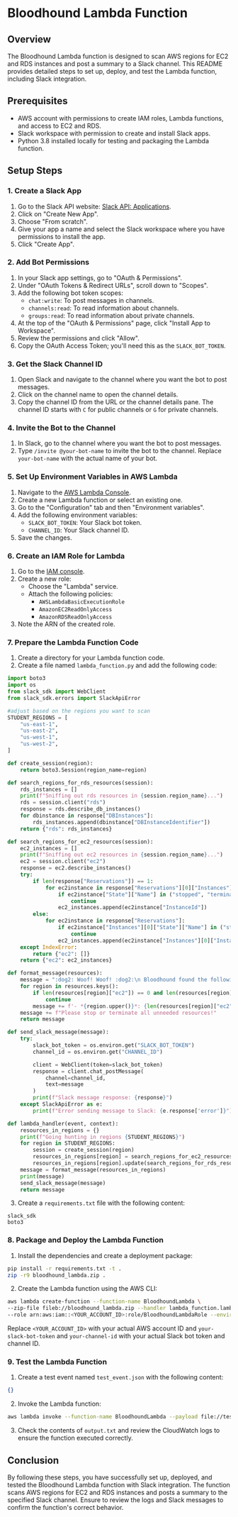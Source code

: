 # Bloodhound Lambda Function

## Overview

The Bloodhound Lambda function is designed to scan AWS regions for EC2 and RDS instances and post a summary to a Slack channel. This README provides detailed steps to set up, deploy, and test the Lambda function, including Slack integration.

## Prerequisites

- AWS account with permissions to create IAM roles, Lambda functions, and access to EC2 and RDS.
- Slack workspace with permission to create and install Slack apps.
- Python 3.8 installed locally for testing and packaging the Lambda function.

## Setup Steps

### 1. Create a Slack App

1. Go to the Slack API website: [Slack API: Applications](https://api.slack.com/apps).
2. Click on "Create New App".
3. Choose "From scratch".
4. Give your app a name and select the Slack workspace where you have permissions to install the app.
5. Click "Create App".

### 2. Add Bot Permissions

1. In your Slack app settings, go to "OAuth & Permissions".
2. Under "OAuth Tokens & Redirect URLs", scroll down to "Scopes".
3. Add the following bot token scopes:
   - `chat:write`: To post messages in channels.
   - `channels:read`: To read information about channels.
   - `groups:read`: To read information about private channels.
4. At the top of the "OAuth & Permissions" page, click "Install App to Workspace".
5. Review the permissions and click "Allow".
6. Copy the OAuth Access Token; you'll need this as the `SLACK_BOT_TOKEN`.

### 3. Get the Slack Channel ID

1. Open Slack and navigate to the channel where you want the bot to post messages.
2. Click on the channel name to open the channel details.
3. Copy the channel ID from the URL or the channel details pane. The channel ID starts with `C` for public channels or `G` for private channels.

### 4. Invite the Bot to the Channel

1. In Slack, go to the channel where you want the bot to post messages.
2. Type `/invite @your-bot-name` to invite the bot to the channel. Replace `your-bot-name` with the actual name of your bot.

### 5. Set Up Environment Variables in AWS Lambda

1. Navigate to the [AWS Lambda Console](https://console.aws.amazon.com/lambda/).
2. Create a new Lambda function or select an existing one.
3. Go to the "Configuration" tab and then "Environment variables".
4. Add the following environment variables:
   - `SLACK_BOT_TOKEN`: Your Slack bot token.
   - `CHANNEL_ID`: Your Slack channel ID.
5. Save the changes.

### 6. Create an IAM Role for Lambda

1. Go to the [IAM console](https://console.aws.amazon.com/iam/).
2. Create a new role:
   - Choose the "Lambda" service.
   - Attach the following policies:
     - `AWSLambdaBasicExecutionRole`
     - `AmazonEC2ReadOnlyAccess`
     - `AmazonRDSReadOnlyAccess`
3. Note the ARN of the created role.

### 7. Prepare the Lambda Function Code

1. Create a directory for your Lambda function code.
2. Create a file named `lambda_function.py` and add the following code:

```python
import boto3
import os
from slack_sdk import WebClient
from slack_sdk.errors import SlackApiError

#adjust based on the regions you want to scan
STUDENT_REGIONS = [
    "us-east-1",
    "us-east-2",
    "us-west-1",
    "us-west-2",
]

def create_session(region):
    return boto3.Session(region_name=region)

def search_regions_for_rds_resources(session):
    rds_instances = []
    print(f"Sniffing out rds resources in {session.region_name}...")
    rds = session.client("rds")
    response = rds.describe_db_instances()
    for dbinstance in response["DBInstances"]:
        rds_instances.append(dbinstance["DBInstanceIdentifier"])
    return {"rds": rds_instances}

def search_regions_for_ec2_resources(session):
    ec2_instances = []
    print(f"Sniffing out ec2 resources in {session.region_name}...")
    ec2 = session.client("ec2")
    response = ec2.describe_instances()
    try:
        if len(response["Reservations"]) == 1:
            for ec2instance in response["Reservations"][0]["Instances"]:
                if ec2instance["State"]["Name"] in ("stopped", "terminated"):
                    continue
                ec2_instances.append(ec2instance["InstanceId"])
        else:
            for ec2instance in response["Reservations"]:
                if ec2instance["Instances"][0]["State"]["Name"] in ("stopped", "terminated"):
                    continue
                ec2_instances.append(ec2instance["Instances"][0]["InstanceId"])
    except IndexError:
        return {"ec2": []}
    return {"ec2": ec2_instances}

def format_message(resources):
    message = ":dog2: Woof! Woof! :dog2:\n Bloodhound found the following resources in use: \n"
    for region in resources.keys():
        if len(resources[region]["ec2"]) == 0 and len(resources[region]["rds"]) == 0:
            continue
        message += f'- *{region.upper()}*: {len(resources[region]["ec2"])} ec2 instances, {len(resources[region]["rds"])} rds instances\n'
    message += f"Please stop or terminate all unneeded resources!"
    return message

def send_slack_message(message):
    try:
        slack_bot_token = os.environ.get("SLACK_BOT_TOKEN")
        channel_id = os.environ.get("CHANNEL_ID")

        client = WebClient(token=slack_bot_token)
        response = client.chat_postMessage(
            channel=channel_id,
            text=message
        )
        print(f"Slack message response: {response}")
    except SlackApiError as e:
        print(f"Error sending message to Slack: {e.response['error']}")

def lambda_handler(event, context):
    resources_in_regions = {}
    print(f"Going hunting in regions {STUDENT_REGIONS}")
    for region in STUDENT_REGIONS:
        session = create_session(region)
        resources_in_regions[region] = search_regions_for_ec2_resources(session)
        resources_in_regions[region].update(search_regions_for_rds_resources(session))
    message = format_message(resources_in_regions)
    print(message)
    send_slack_message(message)
    return message
```

3. Create a `requirements.txt` file with the following content:

```text
slack_sdk
boto3
```

### 8. Package and Deploy the Lambda Function

1. Install the dependencies and create a deployment package:

```sh
pip install -r requirements.txt -t .
zip -r9 bloodhound_lambda.zip .
```

2. Create the Lambda function using the AWS CLI:

```sh
aws lambda create-function --function-name BloodhoundLambda \
--zip-file fileb://bloodhound_lambda.zip --handler lambda_function.lambda_handler --runtime python3.8 \
--role arn:aws:iam::<YOUR_ACCOUNT_ID>:role/BloodhoundLambdaRole --environment Variables={SLACK_BOT_TOKEN=your-slack-bot-token,CHANNEL_ID=your-channel-id} --region us-west-2
```

Replace `<YOUR_ACCOUNT_ID>` with your actual AWS account ID and `your-slack-bot-token` and `your-channel-id` with your actual Slack bot token and channel ID.

### 9. Test the Lambda Function

1. Create a test event named `test_event.json` with the following content:

```json
{}
```

2. Invoke the Lambda function:

```sh
aws lambda invoke --function-name BloodhoundLambda --payload file://test_event.json output.txt --region us-west-2
```

3. Check the contents of `output.txt` and review the CloudWatch logs to ensure the function executed correctly.

## Conclusion

By following these steps, you have successfully set up, deployed, and tested the Bloodhound Lambda function with Slack integration. The function scans AWS regions for EC2 and RDS instances and posts a summary to the specified Slack channel. Ensure to review the logs and Slack messages to confirm the function's correct behavior.
